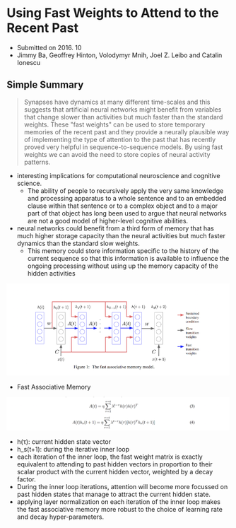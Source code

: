 # Using Fast Weights to Attend to the Recent Past

- Submitted on 2016. 10
- Jimmy Ba, Geoffrey Hinton, Volodymyr Mnih, Joel Z. Leibo and Catalin Ionescu

## Simple Summary

> Synapses have dynamics at many different time-scales and this suggests that artificial neural networks might benefit from variables that change slower than activities but much faster than the standard weights. These "fast weights" can be used to store temporary memories of the recent past and they provide a neurally plausible way of implementing the type of attention to the past that has recently proved very helpful in sequence-to-sequence models. By using fast weights we can avoid the need to store copies of neural activity patterns.

- interesting implications for computational neuroscience and cognitive science.
	-  The ability of people to recursively apply the very same knowledge and processing apparatus to a whole sentence and to an embedded clause within that sentence or to a complex object and to a major part of that object has long been used to argue that neural networks are not a good model of higher-level
cognitive abilities.
- neural networks could benefit from a third form of memory that has much higher storage capacity than the neural activities but much faster dynamics than the standard slow weights.
	- This memory could store information specific to the history
of the current sequence so that this information is available to influence the ongoing processing without using up the memory capacity of the hidden activities

![images](../../images/fast_weights_attn_1.png)

- Fast Associative Memory

![images](../../images/fast_weights_attn_2.png)

- h(τ): current hidden state vector
- h_s(t+1): during the iterative inner loop
- each iteration of the inner loop, the fast weight matrix is exactly equivalent to attending to past hidden vectors in proportion to their scalar product with the current hidden vector, weighted by a decay factor.
- During the inner loop iterations, attention will become more focussed on past hidden states that manage to attract the current hidden state.
- applying layer normalization on each iteration of the inner loop makes the fast associative memory more robust to the choice of learning rate and decay hyper-parameters.